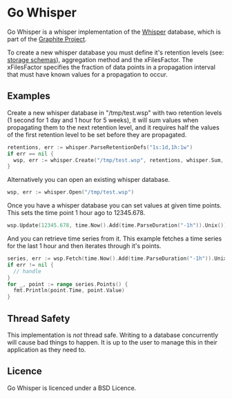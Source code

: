 # Go Whisper

Go Whisper is a whisper implementation of the [Whisper](https://github.com/graphite-project/whisper) database, which is part of the [Graphite Project](http://graphite.wikidot.com/). 

To create a new whisper database you must define it's retention levels (see: [storage schemas](http://graphite.readthedocs.org/en/1.0/config-carbon.html#storage-schemas-conf)), aggregation method and the xFilesFactor. The xFilesFactor specifies the fraction of data points in a propagation interval that must have known values for a propagation to occur.

## Examples

Create a new whisper database in "/tmp/test.wsp" with two retention levels (1 second for 1 day and 1 hour for 5 weeks), it will sum values when propagating them to the next retention level, and it requires half the values of the first retention level to be set before they are propagated.
```go
retentions, err := whisper.ParseRetentionDefs("1s:1d,1h:1w")
if err == nil {
  wsp, err := whisper.Create("/tmp/test.wsp", retentions, whisper.Sum, 0.5)
}
```

Alternatively you can open an existing whisper database.
```go
wsp, err := whisper.Open("/tmp/test.wsp")
```

Once you have a whisper database you can set values at given time points. This sets the time point 1 hour ago to 12345.678.
```go
wsp.Update(12345.678, time.Now().Add(time.ParseDuration("-1h")).Unix())
```

And you can retrieve time series from it. This example fetches a time series for the last 1 hour and then iterates through it's points.
```go
series, err := wsp.Fetch(time.Now().Add(time.ParseDuration("-1h")).Unix(), time.Now().Unix())
if err != nil {
  // handle
}
for _, point := range series.Points() {
  fmt.Println(point.Time, point.Value)
}
```

## Thread Safety

This implementation is *not* thread safe. Writing to a database concurrently will cause bad things to happen. It is up to the user to manage this in their application as they need to.

## Licence

Go Whisper is licenced under a BSD Licence.
